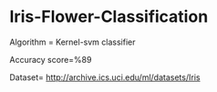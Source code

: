 # Iris-Flower-Classification

Algorithm = Kernel-svm classifier

Accuracy score=%89

Dataset= http://archive.ics.uci.edu/ml/datasets/Iris
